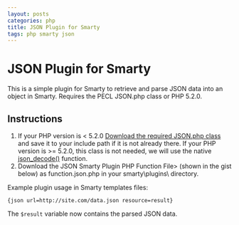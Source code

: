 ```yaml
--- 
layout: posts
categories: php
title: JSON Plugin for Smarty
tags: php smarty json 
---
```


JSON Plugin for Smarty
======================

This is a simple plugin for Smarty to retrieve and parse JSON data into an object in Smarty.
Requires the PECL JSON.php class or PHP 5.2.0.

Instructions
------------
<ol>
	<li>If your PHP version is &lt; 5.2.0 <a href="http://pecl.php.net/package/json" target="_blank">Download the required JSON.php class</a> and save it to your include path if it is not already there. If your PHP version is &gt;= 5.2.0, this class is not needed, we will use the native <a href="http://us.php.net/json_decode" target="_blank">json_decode()</a> function.</li>
	<li>Download the JSON Smarty Plugin PHP Function File> (shown in the gist below) as function.json.php in your smarty\plugins\ directory.</li>
</ol>

Example plugin usage in Smarty templates files:

<pre><code>{json url=http://site.com/data.json resource=result}</code></pre>

The <code>$result</code> variable now contains the parsed JSON data.

<script src="http://gist.github.com/31451.js"></script>
